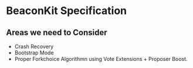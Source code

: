 # BeaconKit Specification

## Areas we need to Consider
- Crash Recovery
- Bootstrap Mode
- Proper Forkchoice Algorithmn using Vote Extensions + Proposer Boost.